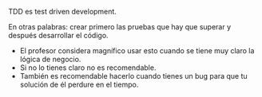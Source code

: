 TDD es test driven development.

En otras palabras: crear primero las pruebas que hay que superar y después desarrollar el código.

- El profesor considera magnífico usar esto cuando se tiene muy claro la lógica de negocio.
- Si no lo tienes claro no es recomendable.
- También es recomendable hacerlo cuando tienes un bug para que tu solución de él perdure en el tiempo.

